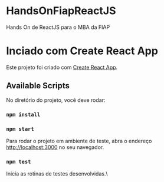 # HandsOnFiapReactJS
Hands On de ReactJS para o MBA da FIAP

# Inciado com  Create React App

Este projeto foi criado com [Create React App](https://github.com/facebook/create-react-app).

## Available Scripts

No diretório do projeto, você deve rodar:

### `npm install`
### `npm start`

Para rodar o projeto em ambiente de teste, abra o endereço [http://localhost:3000](http://localhost:3000) no seu navegador.

### `npm test`

Inicia as rotinas de testes desenvolvidas.\